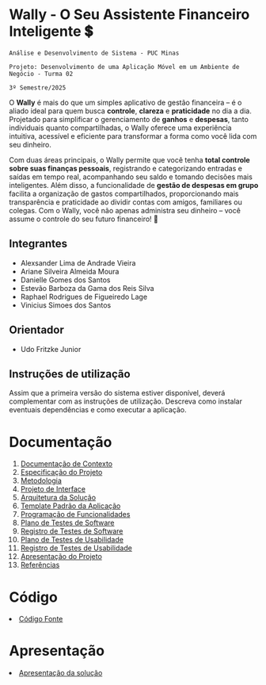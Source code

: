 # Wally - O Seu Assistente Financeiro Inteligente 💲

`Análise e Desenvolvimento de Sistema - PUC Minas`

`Projeto: Desenvolvimento de uma Aplicação Móvel em um Ambiente de Negócio - Turma 02`

`3º Semestre/2025`

O **Wally** é mais do que um simples aplicativo de gestão financeira – é o aliado ideal para quem busca **controle**, **clareza** e **praticidade** no dia a dia. 
Projetado para simplificar o gerenciamento de **ganhos** e **despesas**, tanto individuais quanto compartilhadas, o Wally oferece uma experiência intuitiva, acessível e eficiente para transformar a forma como você lida com seu dinheiro. </br>

Com duas áreas principais, o Wally permite que você tenha **total controle sobre suas finanças pessoais**, registrando e categorizando entradas e saídas em tempo real, acompanhando seu saldo e tomando decisões mais inteligentes. Além disso, a funcionalidade de **gestão de despesas em grupo** facilita a organização de gastos compartilhados, proporcionando mais transparência e praticidade ao dividir contas com amigos, familiares ou colegas. Com o Wally, você não apenas administra seu dinheiro – você assume o controle do seu futuro financeiro! 🚀

## Integrantes

* Alexsander Lima de Andrade Vieira
* Ariane Silveira Almeida Moura
* Danielle Gomes dos Santos
* Estevão Barboza da Gama dos Reis Silva
* Raphael Rodrigues de Figueiredo Lage
* Vinicius Simoes dos Santos

## Orientador

* Udo Fritzke Junior

## Instruções de utilização

Assim que a primeira versão do sistema estiver disponível, deverá complementar com as instruções de utilização. Descreva como instalar eventuais dependências e como executar a aplicação. 

# Documentação

<ol>
<li><a href="docs/01-Documentação de Contexto.md"> Documentação de Contexto</a></li>
<li><a href="docs/02-Especificação do Projeto.md"> Especificação do Projeto</a></li>
<li><a href="docs/03-Metodologia.md"> Metodologia</a></li>
<li><a href="docs/04-Projeto de Interface.md"> Projeto de Interface</a></li>
<li><a href="docs/05-Arquitetura da Solução.md"> Arquitetura da Solução</a></li>
<li><a href="docs/06-Template Padrão da Aplicação.md"> Template Padrão da Aplicação</a></li>
<li><a href="docs/07-Programação de Funcionalidades.md"> Programação de Funcionalidades</a></li>
<li><a href="docs/08-Plano de Testes de Software.md"> Plano de Testes de Software</a></li>
<li><a href="docs/09-Registro de Testes de Software.md"> Registro de Testes de Software</a></li>
<li><a href="docs/10-Plano de Testes de Usabilidade.md"> Plano de Testes de Usabilidade</a></li>
<li><a href="docs/11-Registro de Testes de Usabilidade.md"> Registro de Testes de Usabilidade</a></li>
<li><a href="docs/12-Apresentação do Projeto.md"> Apresentação do Projeto</a></li>
<li><a href="docs/13-Referências.md"> Referências</a></li>
</ol>

# Código

<li><a href="src/README.md"> Código Fonte</a></li>

# Apresentação

<li><a href="presentation/README.md"> Apresentação da solução</a></li>
